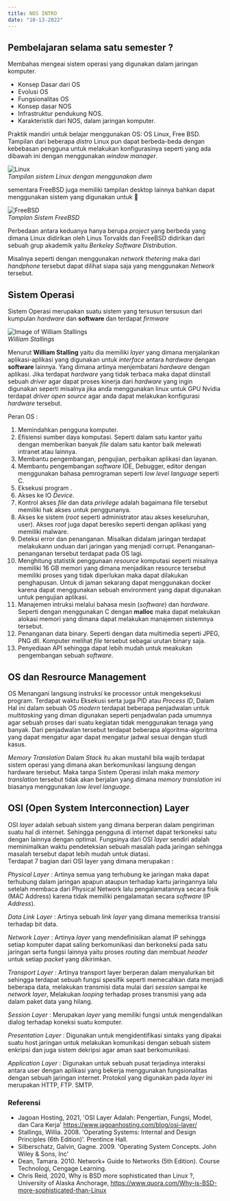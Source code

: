 ```yaml
---
title: NOS INTRO
date: "10-13-2022"
---
```


## Pembelajaran selama satu semester ?

Membahas mengeai sistem operasi yang digunakan dalam jaringan komputer. <br>

- Konsep Dasar dari OS
- Evolusi OS 
- Fungsionalitas OS
- Konsep dasar NOS
- Infrastruktur pendukung NOS.
- Karakteristik dari NOS, dalam jaringan komputer.

Praktik mandiri untuk belajar menggunakan OS: OS Linux, Free BSD. Tampilan dari beberapa _distro_ Linux pun dapat berbeda-beda dengan kebebasan pengguna untuk melakukan konfigurasinya seperti yang ada dibawah ini dengan menggunakan _window manager_. 

![Linux](/images/archdwm.png) <br>
*Tampilan sistem Linux dengan menggunakan dwm*

sementara FreeBSD juga memiliki tampilan desktop lainnya bahkan dapat menggunakan sistem yang digunakan untuk  

![FreeBSD](/images/freeBSD_desktop.png) <br>
*Tamplan Sistem FreeBSD*

Perbedaan antara keduanya hanya berupa _project_ yang berbeda yang dimana Linux didirikan oleh Linus Torvalds dan FreeBSD didirikan dari sebuah grup akademik yaitu *Berkeley Software Distribution*.

Misalnya seperti dengan menggunakan _network thetering_ maka dari _handphone_ tersebut dapat dilihat siapa saja yang menggunakan _Network_ tersebut. 

## Sistem Operasi

Sistem Operasi merupakan suatu sistem yang tersusun tersusun dari kumpulan _hardware_ dan __software__ dan terdapat _firmware_ <br> 

![Image of William Stallings](/images/william-stallings.jpg)  <br>
*William Stallings*

Menurut __William Stalling__ yaitu dia memiliki _layer_ yang dimana menjalankan aplikasi-aplikasi yang digunakan untuk _interface_ antara _hardware_ dengan __software__ lainnya. Yang dimana artinya menjembatani _hardware_ dengan aplikasi. Jika terdapat _hardware_ yang tidak terbaca maka dapat diinstall sebuah _driver_ agar dapat proses kinerja dari _hardware_ yang ingin digunakan seperti misalnya jika anda menggunakan linux untuk GPU Nvidia terdapat _driver open source_ agar anda dapat melakukan konfigurasi _hardware_ tersebut.   

Peran OS : 

1. Memindahkan pengguna komputer.
2. Efisiensi sumber daya komputasi. Seperti dalam satu kantor yaitu dengan memberikan banyak _file_ dalam  satu kantor baik melewati intranet atau lainnya. 
3. Membantu pengembangan, pengujian, perbaikan aplikasi dan layanan.
4. Membantu pengembangan _software_ IDE, Debugger, editor dengan menggunakan bahasa pemrograman seperti _low level language_ seperti C.
5. Eksekusi program .
6. Akses ke IO _Device_.
7. Kontrol akses _file_ dan data _privilege_ adalah bagaimana file tersebut memiliki hak akses untuk penggunanya. 
8. Akses ke sistem (_root_ seperti administrator atau akses keseluruhan, user). Akses _root_ juga dapat beresiko seperti dengan aplikasi yang memiliki malware.
9. Deteksi error dan penanganan. Misalkan didalam jaringan terdapat melakukann unduan dari jaringan yang menjadi corrupt. Penanganan-penanganan tersebut terdapat pada OS lagi.
10. Menghitung statistik penggunaan _resource_ komputasi seperti misalnya memiliki 16 GB memori yang dimana menjadikan resource tersebut memiliki proses yang tidak diperlukan maka dapat dilakukan penghapusan. Untuk di jaman sekarang dapat menggunakan docker karena dapat menggunakan sebuah environment yang dapat digunakan untuk pengujian aplikasi.
11. Manajemen intruksi melalui bahasa mesin (_software_) dan _hardware_. Seperti dengan menggunakan C dengan __malloc__ maka dapat melakukan alokasi memori yang dimana dapat melakukan manajemen sistemnya tersebut.
12. Penanganan data binary. Seperti dengan data multimedia seperti JPEG, PNG dll. Komputer melihat _file_ tersebut sebagai urutan binary saja.
13. Penyediaan API sehingga dapat lebih mudah untuk meakukan pengembangan sebuah _software_.

## OS dan Resrource Management 

OS Menangani langsung instruksi ke processor untuk mengeksekusi program. Terdapat waktu Eksekusi serta juga PID atau _Process ID_, Dalam Hal ini dalam sebuah OS _modern_ terdapat beberapa penjadwalan untuk _multitasking_ yang diman digunakan seperti penjadwalan pada umumnya agar sebuah proses dari suatu kegiatan tidak menggunakan tenaga yang banyak. Dari penjadwalan tersebut terdapat beberapa algoritma-algoritma yang dapat mengatur agar dapat mengatur jadwal sesuai dengan studi kasus.

_Memory Translation_ Dalam _Stack_ itu akan mustahil bila wajib terdapat sistem operasi yang dimana akan berkomunikasi langsung dengan hardware tersebut. Maka tanpa Sistem Operasi inilah maka _memory translation_ tersebut tidak akan berjalan yang dimana _memory translation_ ini biasanya menggunakan _low level language_.

## OSI (Open System Interconnection) Layer 

OSI _layer_ adalah sebuah sistem yang dimana berperan dalam pengiriman suatu hal di internet. Sehingga pengguna di internet dapat terkoneksi satu dengan lainnya dengan optimal. Fungsinya dari OSI _layer_ sendiri adalah meminimalkan waktu pendeteksian sebuah masalah pada jaringan sehingga masalah tersebut dapat lebih mudah untuk diatasi.   
Terdapat 7 bagian dari OSI layer yang dimana merupakan : 

_Physical Layer_ : Artinya semua yang terhubung ke jaringan maka dapat terhubung dalam jaringan apapun ataupun terhadap kartu jaringannya lalu setelah membaca dari Physical Network lalu pengalamatannya secara fisik (MAC Address) karena tidak memiliki pengalamatan secara _software_ (IP _Address_).


_Data Link Layer_ : Artinya sebuah _link layer_ yang dimana memeriksa transisi terhadap bit data.

_Network Layer_ : Artinya _layer_ yang mendefinisikan alamat IP sehingga setiap komputer dapat saling berkomunikasi dan berkoneksi pada satu jaringan serta fungsi lainnya yaitu proses _routing_ dan membuat _header_ untuk setiap _packet_ yang dikirimkan.

_Transport Layer_ : Artinya transport layer berperan dalam menyalurkan bit sehingga terdapat sebuah fungsi spesifik seperti memecahkan data menjadi beberapa data, melakukan transmisi data mulai dari _session_ sampai ke _network layer_, Melakukan _looping_ terhadap proses transmisi yang ada dalam paket data yang hilang.  

_Session Layer_ : Merupakan _layer_ yang memiliki fungsi untuk mengendalikan dialog terhadap koneksi suatu komputer.

_Presentation Layer_ : Digunakan untuk mengidentifikasi sintaks yang dipakai suatu host jaringan untuk melakukan komunikasi dengan sebuah sistem enkripsi dan juga sistem dekripsi agar aman saat berkomunikasi.

_Application Layer_ : Digunakan untuk sebuah pusat terjadinya interaksi antara user dengan aplikasi yang bekerja menggunakan fungsionalitas dengan sebuah jaringan internet. Protokol yang digunakan pada _layer_ ini merupakan HTTP, FTP. SMTP.

### Referensi

- Jagoan Hosting, 2021, 'OSI Layer Adalah: Pengertian, Fungsi, Model, dan Cara Kerja' https://www.jagoanhosting.com/blog/osi-layer/ 
- Stallings, Willia. 2008. 'Operating Systems: Internal and Design Principles (6th Edition)'. Prentince Hall.
- Silberschatz, Galvin, Gagne. 2009. 'Operating System Concepts. John Wiley & Sons, Inc' 
- Dean, Tamara. 2010. Network+ Guide to Networks (5th Edition). Course Technologi, Cengage Learning.
- Chris Reid, 2020, Why is BSD more sophisticated than Linux ?, University of Alaska Anchorage, https://www.quora.com/Why-is-BSD-more-sophisticated-than-Linux
